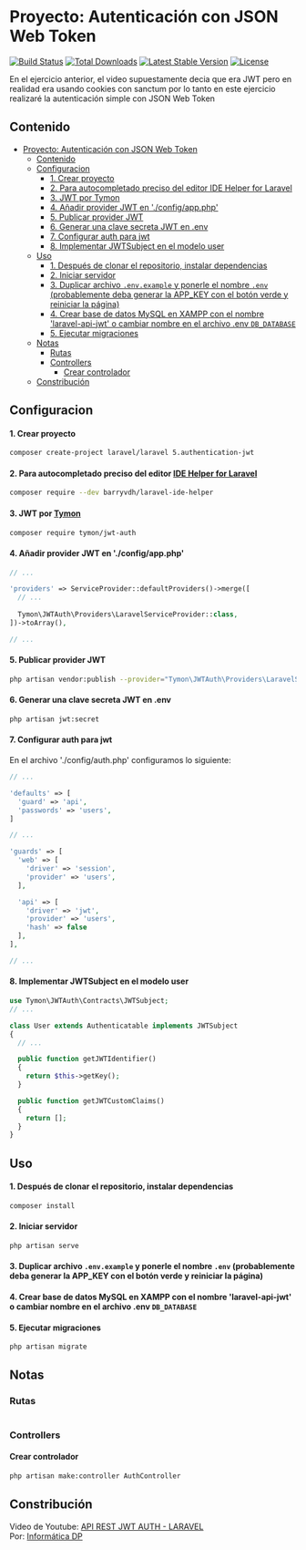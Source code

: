 # Proyecto: Autenticación con JSON Web Token

<a href="https://github.com/laravel/framework/actions"><img src="https://github.com/laravel/framework/workflows/tests/badge.svg" alt="Build Status"></a>
<a href="https://packagist.org/packages/laravel/framework"><img src="https://img.shields.io/packagist/dt/laravel/framework" alt="Total Downloads"></a>
<a href="https://packagist.org/packages/laravel/framework"><img src="https://img.shields.io/packagist/v/laravel/framework" alt="Latest Stable Version"></a>
<a href="https://packagist.org/packages/laravel/framework"><img src="https://img.shields.io/packagist/l/laravel/framework" alt="License"></a>

En el ejercicio anterior, el video supuestamente decia que era JWT pero en realidad era usando cookies con sanctum por lo tanto en este ejercicio realizaré la autenticación simple con JSON Web Token

## Contenido

- [Proyecto: Autenticación con JSON Web Token](#proyecto-autenticación-con-json-web-token)
  - [Contenido](#contenido)
  - [Configuracion](#configuracion)
      - [1. Crear proyecto](#1-crear-proyecto)
      - [2. Para autocompletado preciso del editor IDE Helper for Laravel](#2-para-autocompletado-preciso-del-editor-ide-helper-for-laravel)
      - [3. JWT por Tymon](#3-jwt-por-tymon)
      - [4. Añadir provider JWT en './config/app.php'](#4-añadir-provider-jwt-en-configappphp)
      - [5. Publicar provider JWT](#5-publicar-provider-jwt)
      - [6. Generar una clave secreta JWT en .env](#6-generar-una-clave-secreta-jwt-en-env)
      - [7. Configurar auth para jwt](#7-configurar-auth-para-jwt)
      - [8. Implementar JWTSubject en el modelo user](#8-implementar-jwtsubject-en-el-modelo-user)
  - [Uso](#uso)
      - [1. Después de clonar el repositorio, instalar dependencias](#1-después-de-clonar-el-repositorio-instalar-dependencias)
      - [2. Iniciar servidor](#2-iniciar-servidor)
      - [3. Duplicar archivo `.env.example` y ponerle el nombre `.env` (probablemente deba generar la APP\_KEY con el botón verde y reiniciar la página)](#3-duplicar-archivo-envexample-y-ponerle-el-nombre-env-probablemente-deba-generar-la-app_key-con-el-botón-verde-y-reiniciar-la-página)
      - [4. Crear base de datos MySQL en XAMPP con el nombre 'laravel-api-jwt' o cambiar nombre en el archivo .env `DB_DATABASE`](#4-crear-base-de-datos-mysql-en-xampp-con-el-nombre-laravel-api-jwt-o-cambiar-nombre-en-el-archivo-env-db_database)
      - [5. Ejecutar migraciones](#5-ejecutar-migraciones)
  - [Notas](#notas)
    - [Rutas](#rutas)
    - [Controllers](#controllers)
      - [Crear controlador](#crear-controlador)
  - [Constribución](#constribución)

## Configuracion

#### 1. Crear proyecto

```bash
composer create-project laravel/laravel 5.authentication-jwt
```

#### 2. Para autocompletado preciso del editor [IDE Helper for Laravel](https://github.com/barryvdh/laravel-ide-helper)

```bash
composer require --dev barryvdh/laravel-ide-helper
```

#### 3. JWT por [Tymon](https://jwt-auth.readthedocs.io/en/develop/)

```bash
composer require tymon/jwt-auth
```

#### 4. Añadir provider JWT en './config/app.php'

```php
// ...

'providers' => ServiceProvider::defaultProviders()->merge([
  // ...
  
  Tymon\JWTAuth\Providers\LaravelServiceProvider::class,
])->toArray(),

// ...
```

#### 5. Publicar provider JWT

```bash
php artisan vendor:publish --provider="Tymon\JWTAuth\Providers\LaravelServiceProvider"
```

#### 6. Generar una clave secreta JWT en .env

```bash
php artisan jwt:secret
```

#### 7. Configurar auth para jwt

En el archivo './config/auth.php' configuramos lo siguiente:

```php
// ...

'defaults' => [
  'guard' => 'api',
  'passwords' => 'users',
]

// ...

'guards' => [
  'web' => [
    'driver' => 'session',
    'provider' => 'users',
  ],

  'api' => [
    'driver' => 'jwt',
    'provider' => 'users',
    'hash' => false
  ],
],

// ...
```

#### 8. Implementar JWTSubject en el modelo user

```php
use Tymon\JWTAuth\Contracts\JWTSubject;
// ...

class User extends Authenticatable implements JWTSubject
{
  // ...  

  public function getJWTIdentifier()
  {
    return $this->getKey();
  }

  public function getJWTCustomClaims()
  {
    return [];
  }
}
```

## Uso

#### 1. Después de clonar el repositorio, instalar dependencias

```bash
composer install
```

#### 2. Iniciar servidor

```bash
php artisan serve
```

#### 3. Duplicar archivo `.env.example` y ponerle el nombre `.env` (probablemente deba generar la APP_KEY con el botón verde y reiniciar la página)


#### 4. Crear base de datos MySQL en XAMPP con el nombre 'laravel-api-jwt' o cambiar nombre en el archivo .env `DB_DATABASE`

#### 5. Ejecutar migraciones

```bash
php artisan migrate
```

## Notas

### Rutas

```php

```

### Controllers

#### Crear controlador

```bash
php artisan make:controller AuthController
```

## Constribución

Video de Youtube: [API REST JWT AUTH - LARAVEL](https://youtu.be/kP2N_eEv-iA)  
Por: [Informática DP](https://www.youtube.com/@InformaticaDP)
